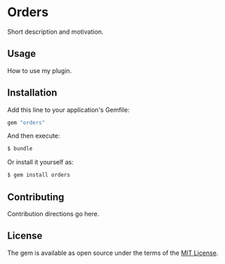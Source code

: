 # Orders
Short description and motivation.

## Usage
How to use my plugin.

## Installation
Add this line to your application's Gemfile:

```ruby
gem "orders"
```

And then execute:
```bash
$ bundle
```

Or install it yourself as:
```bash
$ gem install orders
```

## Contributing
Contribution directions go here.

## License
The gem is available as open source under the terms of the [MIT License](https://opensource.org/licenses/MIT).
